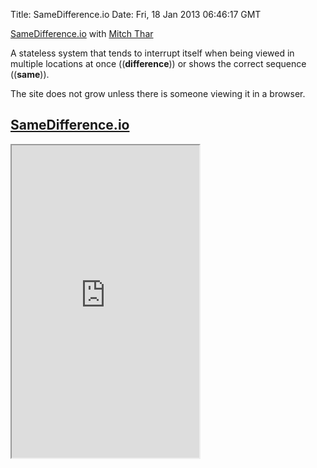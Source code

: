 Title: SameDifference.io
Date: Fri, 18 Jan 2013 06:46:17 GMT

[SameDifference.io][1] with [Mitch Thar][2]

A stateless system that tends to interrupt itself when being viewed in multiple locations at once ((**difference**)) or shows the correct sequence ((**same**)).

The site does not grow unless there is someone viewing it in a browser.

## <a href="http://samedifference.io" class="fontawesome-external-link">SameDifference.io</a>

<iframe src="http://samedifference.io" height="500"></iframe>

[1]: http://samedifference.io "SameDifference"
[2]: http://mitchellthar.com/ "Mitchell Thar"